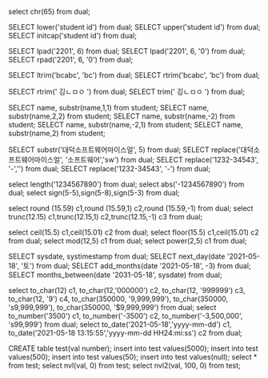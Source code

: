select chr(65) from dual;

SELECT lower('student id') from dual;
SELECT upper('student id') from dual;
SELECT initcap('student id') from dual;

SELECT lpad('2201', 6) from dual;
SELECT lpad('2201', 6, '0') from dual;
SELECT rpad('2201', 6, '0') from dual;

SELECT ltrim('bcabc', 'bc') from dual;
SELECT rtrim('bcabc', 'bc') from dual;

SELECT rtrim('   깅ㄴㅁㅇ      ') from dual;
SELECT trim('   깅ㄴㅁㅇ      ') from dual;

SELECT name, substr(name,1,1) from student;
SELECT name, substr(name,2,2) from student;
SELECT name, substr(name,-2) from student;
SELECT name, substr(name,-2,1) from student;
SELECT name, substr(name,2) from student;

SELECT substr('대덕소프트웨어마이스얼', 5) from dual;
SELECT replace('대덕소프트웨어마이스얼', '소프트웨어','sw') from dual;
SELECT replace('1232-34543', '-','') from dual;
SELECT replace('1232-34543', '-') from dual;

select length('1234567890') from dual;
select abs('-1234567890') from dual;
select sign(5-5),sign(5-8),sign(5-3) from dual;

select round (15.59) c1,round (15.59,1) c2,round (15.59,-1) from dual;
select trunc(12.15) c1,trunc(12.15,1) c2,trunc(12.15,-1) c3 from dual;

select ceil(15.5) c1,ceil(15.01) c2 from dual;
select floor(15.5) c1,ceil(15.01) c2 from dual;
select mod(12,5) c1 from dual;
select power(2,5) c1 from dual;

SELECT sysdate, systimestamp from dual;
SELECT next_day(date '2021-05-18', '토') from dual;
SELECT add_months(date '2021-05-18', -3) from dual;
SELECT months_between(date '2031-05-18', sysdate) from dual;

select to_char(12) c1, to_char(12,'000000') c2,
       to_char(12, '999999') c3, to_char(12, '9') c4,
       to_char(350000, '9,999,999'),
       to_char(350000, 's9,999,999'),
       to_char(350000, '$9,999,999')
       from dual;
select to_number('3500') c1, to_number('-3500') c2,
       to_number('-3,500,000', 's99,999')
       from dual;
select to_date('2021-05-18','yyyy-mm-dd') c1,
       to_date('2021-05-18 13:15:55','yyyy-mm-dd HH24:mi:ss') c2
       from dual;
       
CREATE table test(val number);
insert into test values(5000);
insert into test values(500);
insert into test values(50);
insert into test values(null);
select * from test;
select nvl(val, 0) from test;
select nvl2(val, 100, 0) from test;